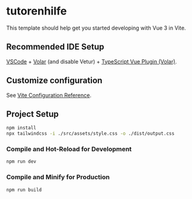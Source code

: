 # tutorenhilfe

This template should help get you started developing with Vue 3 in Vite.

## Recommended IDE Setup

[VSCode](https://code.visualstudio.com/) + [Volar](https://marketplace.visualstudio.com/items?itemName=Vue.volar) (and disable Vetur) + [TypeScript Vue Plugin (Volar)](https://marketplace.visualstudio.com/items?itemName=Vue.vscode-typescript-vue-plugin).

## Customize configuration

See [Vite Configuration Reference](https://vitejs.dev/config/).

## Project Setup

```sh
npm install
npx tailwindcss -i ./src/assets/style.css -o ./dist/output.css
```

### Compile and Hot-Reload for Development

```sh
npm run dev
```

### Compile and Minify for Production

```sh
npm run build
```
